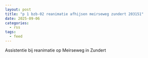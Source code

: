 ```yaml
---
layout: post
title: "p 1 bzb-02 reanimatie afhijsen meirseweg zundert 203151"
date: 2025-09-06
categories: 
  - rss
tags: 
  - feed
---
```


Assistentie bij reanimatie op Meirseweg in Zundert
